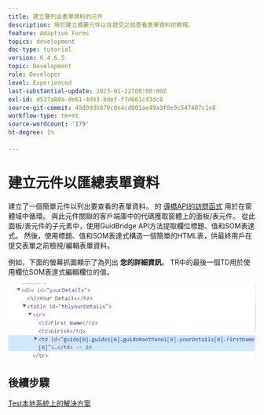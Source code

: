```yaml
---
title: 建立要列出表單資料的元件
description: 用於建立摘要元件以在提交之前查看表單資料的教程。
feature: Adaptive Forms
topics: development
doc-type: tutorial
version: 6.4,6.5
topic: Development
role: Developer
level: Experienced
last-substantial-update: 2023-01-22T00:00:00Z
exl-id: d537a80a-de61-4d43-bdef-f7d661c43dc8
source-git-commit: 48d9ddb870c0e4cd001ae49a3f0e9c547407c1e8
workflow-type: tm+mt
source-wordcount: '179'
ht-degree: 1%

---
```


# 建立元件以匯總表單資料

建立了一個簡單元件以列出要查看的表單資料。 的 [導橋API的訪問函式](https://developer.adobe.com/experience-manager/reference-materials/6-5/forms/javascript-api/GuideBridge.html?q=visit) 用於在窗體域中循環。 與此元件關聯的客戶端庫中的代碼獲取窗體上的面板/表元件。 從此面板/表元件的子元素中，使用GuidBridge API方法提取欄位標題、值和SOM表達式。 然後，使用標題、值和SOM表達式構造一個簡單的HTML表，供最終用戶在提交表單之前檢視/編輯表單資料。

例如，下面的螢幕抓圖顯示了為列出 **您的詳細資訊**。 TR中的最後一個TD用於使用欄位SOM表達式編輯欄位的值。

![訪問函式](assets/visit-function.png)

## 後續步驟

[Test本地系統上的解決方案](./deploy-on-your-system.md)
